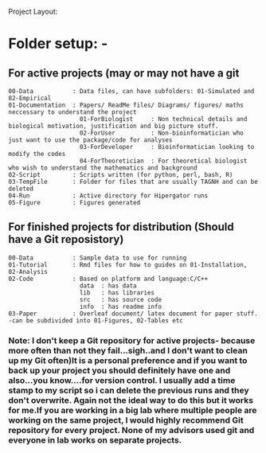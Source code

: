 Project Layout:

# Folder setup: - 
  ## For active projects (may or may not have a git
    00-Data           : Data files, can have subfolders: 01-Simulated and 02-Empirical
    01-Documentation  : Papers/ ReadMe files/ Diagrams/ figures/ maths neccessary to understand the project
                        01-ForBiologist     : Non technical details and biological motivation, justification and big picture stuff.
                        02-ForUser          : Non-bioinformatician who just want to use the package/code for analyses
                        03-ForDeveloper     : Bioinformatician looking to modify the codes 
                        04-ForTheoretician  : For theoretical biologist who wish to understand the mathematics and background
    02-Script         : Scripts written (for python, perl, bash, R) 
    03-TempFile       : Folder for files that are usually TAGNH and can be deleted 
    04-Run            : Active directory for Hipergator runs
    05-Figure         : Figures generated

  ## For finished projects for distribution (Should have a Git reposistory)
    00-Data           : Sample data to use for running
    01-Tutorial       : Rmd files for how to guides on 01-Installation, 02-Analysis
    02-Code           : Based on platform and language:C/C++
                        data  : has data
                        lib   : has libraries
                        src   : has source code
                        info  : has readme info
    03-Paper          : Overleaf document/ latex document for paper stuff. -can be subdivided into 01-Figures, 02-Tables etc


### Note: I don't keep a Git repository for active projects- because more often than not they fail...sigh..and I don't want to clean up my Git often)It is a personal preference and if you want to back up your project you should definitely have one and also...you know....for version control. I usually add a time stamp to my script so i can delete the previous runs and they don't overwrite. Again not the ideal way to do this but it works for me.If you are working in a big lab where multiple people are working on the same project, I would highly recommend Git repository for every project. None of my advisors used git and everyone in lab works on separate projects.





